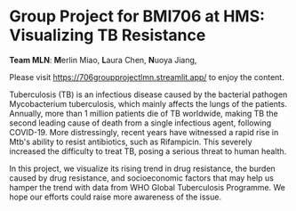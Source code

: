 # Group Project for BMI706 at HMS: Visualizing TB Resistance 
**Team MLN**: **M**erlin Miao, **L**aura Chen, **N**uoya Jiang, 

Please visit https://706groupprojectlmn.streamlit.app/ to enjoy the content.

Tuberculosis (TB) is an infectious disease caused by the bacterial pathogen Mycobacterium tuberculosis, which mainly affects the lungs of the patients. Annually, more than 1 million patients die of TB worldwide, making TB the second leading cause of death from a single infectious agent, following COVID-19. More distressingly, recent years have witnessed a rapid rise in Mtb's ability to resist antibiotics, such as Rifampicin. This severely increased the difficulty to treat TB, posing a serious threat to human health.

In this project, we visualize its rising trend in drug resistance, the burden caused by drug resistance, and socioeconomic factors that may help us hamper the trend with data from WHO Global Tuberculosis Programme. We hope our efforts could raise more awareness of the issue.
